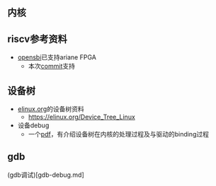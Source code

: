 ## 内核

## riscv参考资料
- [opensbi](https://github.com/riscv/opensbi)已支持ariane FPGA
  - 本次[commit](https://github.com/riscv/opensbi/commit/b44e844880d05c14ea90604c8d2f4d07878a18b9)支持


## 设备树
- [elinux.org]()的设备树资料
  - [<https://elinux.org/Device_Tree_Linux>](https://elinux.org/Device_Tree_Linux)
- 设备debug
  - 一个[pdf](https://elinux.org/images/0/04/Dt_debugging_elce_2015_151006_0421.pdf)，有介绍设备树在内核的处理过程及与驱动的binding过程 

## gdb
(gdb调试)[gdb-debug.md]